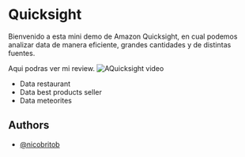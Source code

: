 
# Quicksight

Bienvenido a esta mini demo de Amazon Quicksight, en cual podemos analizar data de manera eficiente, grandes cantidades y de distintas fuentes.

Aqui podras ver mi review.
![AQuicksight video](https://i.ytimg.com/an_webp/5S50JqOOK7I/mqdefault_6s.webp?du=3000&sqp=COyw47AG&rs=AOn4CLBkeO8drRI7NCoJqROiiQuufSH8tA)


- Data restaurant
- Data best products seller
- Data meteorites


## Authors

- [@nicobritob](https://www.github.com/nicobritob)
